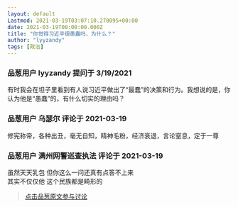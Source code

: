```yaml
---
layout: default
Lastmod: 2021-03-19T03:07:10.278095+00:00
date: 2021-03-19T00:00:00.000Z
title: "你觉得习近平很愚蠢吗，为什么？"
author: "lyyzandy"
tags: [政治]
---
```



### 品葱用户 **lyyzandy** 提问于 3/19/2021
    
有时我会在坦子里看到有人说习近平做出了“最蠢”的决策和行为。我想说的是，你认为他是“愚蠢”的，有什么切实的理由吗？
    
                

### 品葱用户 **乌瑟尔** 评论于 2021-03-19
        
修宪称帝，各种出丑，毫无自知，精神毛粉，经济衰退，言论窒息，定于一尊
        
                

### 品葱用户 **满州网警巡查执法** 评论于 2021-03-19
        
虽然天天乳包 但你这么一问还真有点答不上来  
其实不仅仅他 这个民族都是畸形的
        
                





> [点击品葱原文参与讨论](https://pincong.rocks/question/37197)

